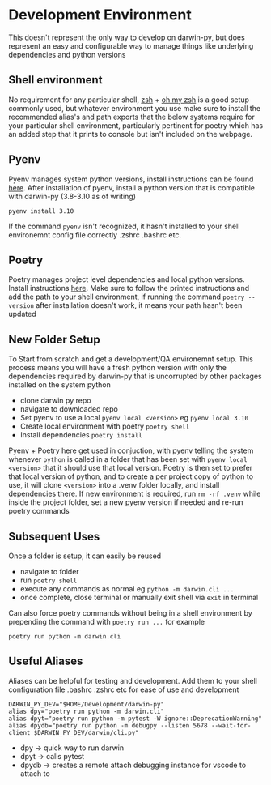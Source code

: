 # Development Environment
This doesn't represent the only way to develop on darwin-py, but does represent an easy and configurable way to manage things like underlying dependencies and python versions
## Shell environment
No requirement for any particular shell, [zsh](https://github.com/ohmyzsh/ohmyzsh/wiki/Installing-ZSH) + [oh my zsh](https://ohmyz.sh/) is a good setup commonly used, but whatever environment you use make sure to install the recommended alias's and path exports that the below systems require for your particular shell environment, particularly pertinent for poetry which has an added step that it prints to console but isn't included on the webpage. 
## Pyenv
Pyenv manages system python versions, install instructions can be found [here](https://github.com/pyenv/pyenv). 
After installation of pyenv, install a python version that is compatible with darwin-py (3.8-3.10 as of writing)

`pyenv install 3.10`

If the command `pyenv` isn't recognized, it hasn't installed to your shell environemnt config file correctly .zshrc .bashrc etc. 
## Poetry
Poetry manages project level dependencies and local python versions. Install instructions [here](https://python-poetry.org/docs/). Make sure to follow the printed instructions and add the path to your shell environment, if running the command `poetry --version` after installation doesn't work, it means your path hasn't been updated

## New Folder Setup
To Start from scratch and get a development/QA environemnt setup. This process means you will have a fresh python version with only the dependencies required by darwin-py that is uncorrupted by other packages installed on the system python
- clone darwin py repo
- navigate to downloaded repo
- Set pyenv to use a local `pyenv local <version>` eg `pyenv local 3.10`
- Create local environment with poetry `poetry shell`
- Install dependencies `poetry install`

Pyenv + Poetry here get used in conjuction, with pyenv telling the system whenever `python` is called in a folder that has been set with `pyenv local <version>` that it should use that local version. Poetry is then set to prefer that local version of python, and to create a per project copy of python to use, it will clone `<version>` into a .venv folder locally, and install dependencies there. If new environment is required, run `rm -rf .venv` while inside the project folder, set a new pyenv version if needed and re-run poetry commands 

## Subsequent Uses
Once a folder is setup, it can easily be reused
- navigate to folder
- run `poetry shell`
- execute any commands as normal eg `python -m darwin.cli ...`
- once complete, close terminal or manually exit shell via `exit` in terminal

Can also force poetry commands without being in a shell environment by prepending the command with `poetry run ...` for example

`poetry run python -m darwin.cli`

## Useful Aliases
Aliases can be helpful for testing and development. Add them to your shell configuration file .bashrc .zshrc etc for ease of use and development
```
DARWIN_PY_DEV="$HOME/Development/darwin-py"
alias dpy="poetry run python -m darwin.cli"
alias dpyt="poetry run python -m pytest -W ignore::DeprecationWarning"
alias dpydb="poetry run python -m debugpy --listen 5678 --wait-for-client $DARWIN_PY_DEV/darwin/cli.py"
```

- dpy -> quick way to run darwin
- dpyt -> calls pytest
- dpydb -> creates a remote attach debugging instance for vscode to attach to